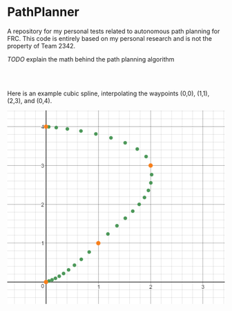 # PathPlanner

A repository for my personal tests related to autonomous path planning for FRC. This code is entirely based on my personal research and is not the property of Team 2342.

*TODO* explain the math behind the path planning algorithm

<br><br>

Here is an example cubic spline, interpolating the waypoints (0,0), (1,1), (2,3), and (0,4).

![cubic spline](https://raw.githubusercontent.com/IanCoolidge0/PathPlanner/master/images/spline.PNG)